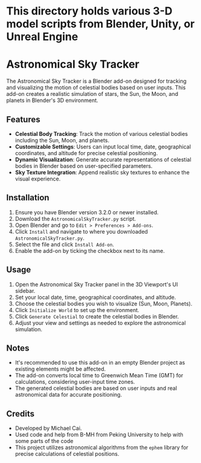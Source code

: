 # This directory holds various 3-D model scripts from Blender, Unity, or Unreal Engine
# Astronomical Sky Tracker

The Astronomical Sky Tracker is a Blender add-on designed for tracking and visualizing the motion of celestial bodies based on user inputs. This add-on creates a realistic simulation of stars, the Sun, the Moon, and planets in Blender's 3D environment.

## Features

- **Celestial Body Tracking**: Track the motion of various celestial bodies including the Sun, Moon, and planets.
- **Customizable Settings**: Users can input local time, date, geographical coordinates, and altitude for precise celestial positioning.
- **Dynamic Visualization**: Generate accurate representations of celestial bodies in Blender based on user-specified parameters.
- **Sky Texture Integration**: Append realistic sky textures to enhance the visual experience.

## Installation

1. Ensure you have Blender version 3.2.0 or newer installed.
2. Download the `AstronomicalSkyTracker.py` script.
3. Open Blender and go to `Edit > Preferences > Add-ons`.
4. Click `Install` and navigate to where you downloaded `AstronomicalSkyTracker.py`.
5. Select the file and click `Install Add-on`.
6. Enable the add-on by ticking the checkbox next to its name.

## Usage

1. Open the Astronomical Sky Tracker panel in the 3D Viewport's UI sidebar.
2. Set your local date, time, geographical coordinates, and altitude.
3. Choose the celestial bodies you wish to visualize (Sun, Moon, Planets).
4. Click `Initialize World` to set up the environment.
5. Click `Generate Celestial` to create the celestial bodies in Blender.
6. Adjust your view and settings as needed to explore the astronomical simulation.

## Notes

- It's recommended to use this add-on in an empty Blender project as existing elements might be affected.
- The add-on converts local time to Greenwich Mean Time (GMT) for calculations, considering user-input time zones.
- The generated celestial bodies are based on user inputs and real astronomical data for accurate positioning.

## Credits

- Developed by Michael Cai.
- Used code and help from B-MH from Peking University to help with some parts of the code
- This project utilizes astronomical algorithms from the `ephem` library for precise calculations of celestial positions.
